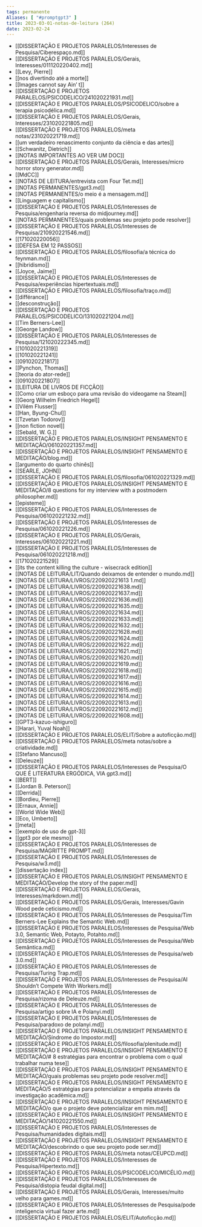 ```yaml
---
tags: permanente
Aliases: [ "#promptgpt3" ]
title: 2023-03-01-notas-de-leitura (264)
date: 2023-02-24
---
```

- [[DISSERTAÇÃO E PROJETOS PARALELOS/Interesses de Pesquisa/Ciberespaço.md]]
- [[DISSERTAÇÃO E PROJETOS PARALELOS/Gerais, Interesses/011120220402.md]]
- [[Levy, Pierre]]
- [[nos divertindo até a morte]]
- [[Images cannot say Ain’ t]]
- [[DISSERTAÇÃO E PROJETOS PARALELOS/PSICODELICO/241020221931.md]]
- [[DISSERTAÇÃO E PROJETOS PARALELOS/PSICODELICO/sobre a terapia psicodélica.md]]
- [[DISSERTAÇÃO E PROJETOS PARALELOS/Gerais, Interesses/231020221805.md]]
- [[DISSERTAÇÃO E PROJETOS PARALELOS/meta notas/231020221719.md]]
- [[um verdadeiro renascimento conjunto da ciência e das artes]]
- [[Schwanitz, Dietrich]]
- [[NOTAS IMPORTANTES AO VER UM DOC]]
- [[DISSERTAÇÃO E PROJETOS PARALELOS/Gerais, Interesses/micro horror story generator.md]]
- [[MdCC]]
- [[NOTAS DE LEITURA/entrevista com Four Tet.md]]
- [[NOTAS PERMANENTES/gpt3.md]]
- [[NOTAS PERMANENTES/o meio é a mensagem.md]]
- [[Linguagem e capitalismo]]
- [[DISSERTAÇÃO E PROJETOS PARALELOS/Interesses de Pesquisa/engenharia reversa do midjourney.md]]
- [[NOTAS PERMANENTES/quais problemas seu projeto pode resolver]]
- [[DISSERTAÇÃO E PROJETOS PARALELOS/Interesses de Pesquisa/210920221546.md]]
- [[171020220056]]
- [[DEFESA EM 12 PASSOS]]
- [[DISSERTAÇÃO E PROJETOS PARALELOS/filosofia/a técnica do feynman.md]]
- [[hibridismo]]
- [[Joyce, Jaime]]
- [[DISSERTAÇÃO E PROJETOS PARALELOS/Interesses de Pesquisa/experiências hipertextuais.md]]
- [[DISSERTAÇÃO E PROJETOS PARALELOS/filosofia/traço.md]]
- [[différance]]
- [[desconstrução]]
- [[DISSERTAÇÃO E PROJETOS PARALELOS/PSICODELICO/131020221204.md]]
- [[Tim Berners-Lee]]
- [[George Landow]]
- [[DISSERTAÇÃO E PROJETOS PARALELOS/Interesses de Pesquisa/121020222345.md]]
- [[101020221319]]
- [[101020221241]]
- [[091020221817]]
- [[Pynchon, Thomas]]
- [[teoria do ator-rede]]
- [[091020221807]]
- [[LEITURA DE LIVROS DE FICÇÃO]]
- [[Como criar um esboço para uma revisão do videogame na Steam]]
- [[Georg Wilhelm Friedrich Hegel]]
- [[Vilém Flusser]]
- [[Han, Byung-Chul]]
- [[Tzvetan Todorov]]
- [[non fiction novel]]
- [[Sebald, W. G.]]
- [[DISSERTAÇÃO E PROJETOS PARALELOS/INSIGHT PENSAMENTO E MEDITAÇÃO/061020221357.md]]
- [[DISSERTAÇÃO E PROJETOS PARALELOS/INSIGHT PENSAMENTO E MEDITAÇÃO/blog.md]]
- [[argumento do quarto chinês]]
- [[SEARLE, JOHN]]
- [[DISSERTAÇÃO E PROJETOS PARALELOS/filosofia/061020221329.md]]
- [[DISSERTAÇÃO E PROJETOS PARALELOS/INSIGHT PENSAMENTO E MEDITAÇÃO/8 questions for my interview with a postmodern philosopher.md]]
- [[episteme]]
- [[DISSERTAÇÃO E PROJETOS PARALELOS/Interesses de Pesquisa/061020221232.md]]
- [[DISSERTAÇÃO E PROJETOS PARALELOS/Interesses de Pesquisa/061020221226.md]]
- [[DISSERTAÇÃO E PROJETOS PARALELOS/Gerais, Interesses/061020221221.md]]
- [[DISSERTAÇÃO E PROJETOS PARALELOS/Interesses de Pesquisa/061020221218.md]]
- [[171020221529]]
- [[its the content killing the culture - wisecrack edition]]
- [[NOTAS DE LEITURA/LIT/Quando deixamos de entender o mundo.md]]
- [[NOTAS DE LEITURA/LIVROS/220920221613 1.md]]
- [[NOTAS DE LEITURA/LIVROS/220920221638.md]]
- [[NOTAS DE LEITURA/LIVROS/220920221637.md]]
- [[NOTAS DE LEITURA/LIVROS/220920221636.md]]
- [[NOTAS DE LEITURA/LIVROS/220920221635.md]]
- [[NOTAS DE LEITURA/LIVROS/220920221634.md]]
- [[NOTAS DE LEITURA/LIVROS/220920221633.md]]
- [[NOTAS DE LEITURA/LIVROS/220920221632.md]]
- [[NOTAS DE LEITURA/LIVROS/220920221628.md]]
- [[NOTAS DE LEITURA/LIVROS/220920221624.md]]
- [[NOTAS DE LEITURA/LIVROS/220920221622.md]]
- [[NOTAS DE LEITURA/LIVROS/220920221621.md]]
- [[NOTAS DE LEITURA/LIVROS/220920221620.md]]
- [[NOTAS DE LEITURA/LIVROS/220920221619.md]]
- [[NOTAS DE LEITURA/LIVROS/220920221618.md]]
- [[NOTAS DE LEITURA/LIVROS/220920221617.md]]
- [[NOTAS DE LEITURA/LIVROS/220920221616.md]]
- [[NOTAS DE LEITURA/LIVROS/220920221615.md]]
- [[NOTAS DE LEITURA/LIVROS/220920221614.md]]
- [[NOTAS DE LEITURA/LIVROS/220920221613.md]]
- [[NOTAS DE LEITURA/LIVROS/220920221612.md]]
- [[NOTAS DE LEITURA/LIVROS/220920221608.md]]
- [[GPT3-kazuo-ishiguro]]
- [[Harari, Yuval Noah]]
- [[DISSERTAÇÃO E PROJETOS PARALELOS/ELIT/Sobre a autoficção.md]]
- [[DISSERTAÇÃO E PROJETOS PARALELOS/meta notas/sobre a criatividade.md]]
- [[Stefano Mancuso]]
- [[Deleuze]]
- [[DISSERTAÇÃO E PROJETOS PARALELOS/Interesses de Pesquisa/O QUE É LITERATURA ERGÓDICA, VIA gpt3.md]]
- [[BERT]]
- [[Jordan B. Peterson]]
- [[Derrida]]
- [[Bordieu, Pierre]]
- [[Ernaux, Annie]]
- [[World Wide Web]]
- [[Eco, Umberto]]
- [[meta]]
- [[exemplo de uso de gpt-3]]
- [[gpt3 por ele mesmo]]
- [[DISSERTAÇÃO E PROJETOS PARALELOS/Interesses de Pesquisa/MAGRITTE PROMPT.md]]
- [[DISSERTAÇÃO E PROJETOS PARALELOS/Interesses de Pesquisa/w3.md]]
- [[dissertação index]]
- [[DISSERTAÇÃO E PROJETOS PARALELOS/INSIGHT PENSAMENTO E MEDITAÇÃO/Develop the story of the paper.md]]
- [[DISSERTAÇÃO E PROJETOS PARALELOS/Gerais, Interesses/markdown.md]]
- [[DISSERTAÇÃO E PROJETOS PARALELOS/Gerais, Interesses/Gavin Wood pede ceticismo.md]]
- [[DISSERTAÇÃO E PROJETOS PARALELOS/Interesses de Pesquisa/Tim Berners-Lee Explains the Semantic Web.md]]
- [[DISSERTAÇÃO E PROJETOS PARALELOS/Interesses de Pesquisa/Web 3.0, Semantic Web, Potayto, Potahto.md]]
- [[DISSERTAÇÃO E PROJETOS PARALELOS/Interesses de Pesquisa/Web Semântica.md]]
- [[DISSERTAÇÃO E PROJETOS PARALELOS/Interesses de Pesquisa/web 3.0.md]]
- [[DISSERTAÇÃO E PROJETOS PARALELOS/Interesses de Pesquisa/Turing Trap.md]]
- [[DISSERTAÇÃO E PROJETOS PARALELOS/Interesses de Pesquisa/AI Shouldn’t Compete With Workers.md]]
- [[DISSERTAÇÃO E PROJETOS PARALELOS/Interesses de Pesquisa/rizoma de Deleuze.md]]
- [[DISSERTAÇÃO E PROJETOS PARALELOS/Interesses de Pesquisa/artigo sobre IA e Polanyi.md]]
- [[DISSERTAÇÃO E PROJETOS PARALELOS/Interesses de Pesquisa/paradoxo de polanyi.md]]
- [[DISSERTAÇÃO E PROJETOS PARALELOS/INSIGHT PENSAMENTO E MEDITAÇÃO/Síndrome do Impostor.md]]
- [[DISSERTAÇÃO E PROJETOS PARALELOS/filosofia/plenitude.md]]
- [[DISSERTAÇÃO E PROJETOS PARALELOS/INSIGHT PENSAMENTO E MEDITAÇÃO/# 8 estratégias para encontrar o problema com o qual trabalhar numa tese]]
- [[DISSERTAÇÃO E PROJETOS PARALELOS/INSIGHT PENSAMENTO E MEDITAÇÃO/quais problemas seu projeto pode resolver.md]]
- [[DISSERTAÇÃO E PROJETOS PARALELOS/INSIGHT PENSAMENTO E MEDITAÇÃO/5 estratégias para potencializar a empatia através da investigação acadêmica.md]]
- [[DISSERTAÇÃO E PROJETOS PARALELOS/INSIGHT PENSAMENTO E MEDITAÇÃO/o que o projeto deve potencializar em mim.md]]
- [[DISSERTAÇÃO E PROJETOS PARALELOS/INSIGHT PENSAMENTO E MEDITAÇÃO/141020221550.md]]
- [[DISSERTAÇÃO E PROJETOS PARALELOS/Interesses de Pesquisa/humanidades digitais.md]]
- [[DISSERTAÇÃO E PROJETOS PARALELOS/INSIGHT PENSAMENTO E MEDITAÇÃO/descobrindo o que seu projeto pode ser.md]]
- [[DISSERTAÇÃO E PROJETOS PARALELOS/meta notas/CEUPCD.md]]
- [[DISSERTAÇÃO E PROJETOS PARALELOS/Interesses de Pesquisa/Hipertexto.md]]
- [[DISSERTAÇÃO E PROJETOS PARALELOS/PSICODELICO/MICÉLIO.md]]
- [[DISSERTAÇÃO E PROJETOS PARALELOS/Interesses de Pesquisa/distopia feudal digital.md]]
- [[DISSERTAÇÃO E PROJETOS PARALELOS/Gerais, Interesses/muito velho para games.md]]
- [[DISSERTAÇÃO E PROJETOS PARALELOS/Interesses de Pesquisa/pode inteligencia virtual fazer arte.md]]
- [[DISSERTAÇÃO E PROJETOS PARALELOS/ELIT/Autoficção.md]]
